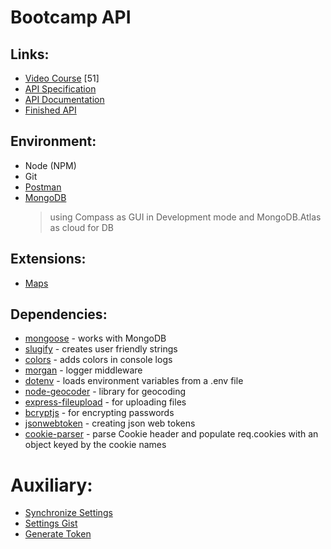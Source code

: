 # Bootcamp API

## Links:

- [Video Course](https://coursehunter.net/course/node-js-api-master-klass-s-express-i-mongodb) [51]
- [API Specification](https://gist.github.com/bradtraversy/01adb248df70fb29e98c30cf659042cf)
- [API Documentation](http://devcamper.io/)
- [Finished API](https://github.com/bradtraversy/devcamper-api)

## Environment:

- Node (NPM)
- Git
- [Postman](https://www.getpostman.com/)
- [MongoDB](https://www.mongodb.com/)
  > using Compass as GUI in Development mode and MongoDB.Atlas as cloud for DB

## Extensions:

- [Maps](https://developer.mapquest.com/)

## Dependencies:

- [mongoose](https://mongoosejs.com/) - works with MongoDB
- [slugify](https://www.npmjs.com/package/slugify) - creates user friendly strings
- [colors](https://www.npmjs.com/package/colors) - adds colors in console logs
- [morgan](https://www.npmjs.com/package/morgan) - logger middleware
- [dotenv](https://www.npmjs.com/package/dotenv) - loads environment variables from a .env file
- [node-geocoder](http://nchaulet.github.io/node-geocoder/) - library for geocoding
- [express-fileupload](https://www.npmjs.com/package/express-fileupload) - for uploading files
- [bcryptjs](https://www.npmjs.com/package/bcryptjs) - for encrypting passwords
- [jsonwebtoken](https://jwt.io/) - creating json web tokens
- [cookie-parser](https://www.npmjs.com/package/cookie-parser) - parse Cookie header and populate req.cookies with an object keyed by the cookie names

# Auxiliary:

- [Synchronize Settings](https://artslab.info/vscode/sync-vs-code-settings-between-devices)
- [Settings Gist](https://gist.github.com/aZolo77/50d2806dc21a142c0a6dad3288b48673)
- [Generate Token](https://github.com/settings/tokens/)
